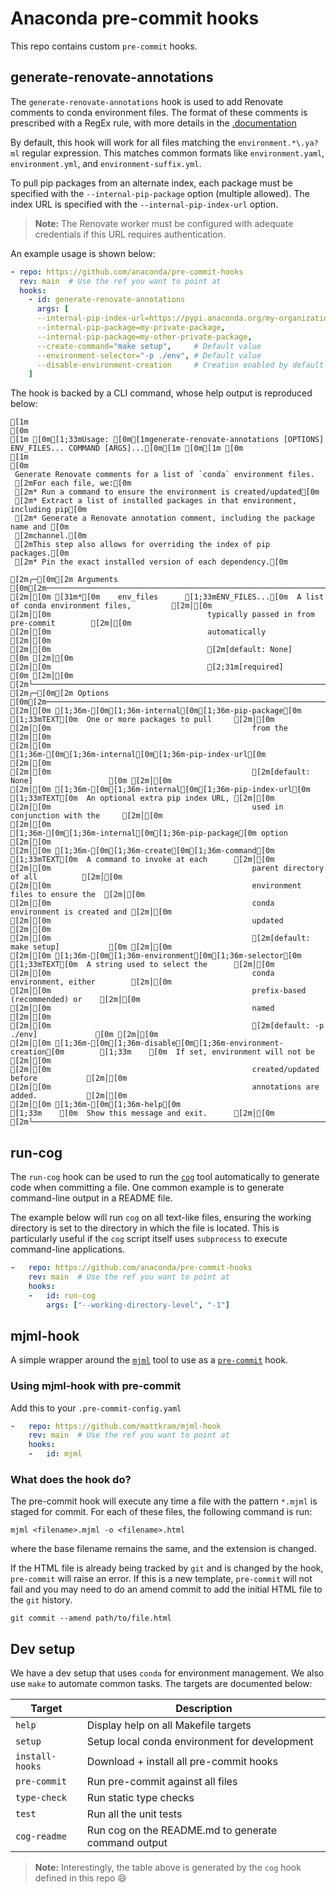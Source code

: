 # Anaconda pre-commit hooks

This repo contains custom `pre-commit` hooks.

## generate-renovate-annotations

The `generate-renovate-annotations` hook is used to add Renovate comments to conda environment files.
The format of these comments is prescribed with a RegEx rule, with more details in the [.documentation](https://github.com/anaconda/renovate-config/blob/main/docs/conda-environment.md)

By default, this hook will work for all files matching the `environment.*\.ya?ml` regular expression.
This matches common formats like `environment.yaml`, `environment.yml`, and `environment-suffix.yml`.

To pull pip packages from an alternate index, each package must be specified with the `--internal-pip-package` option (multiple allowed).
The index URL is specified with the `--internal-pip-index-url` option.

> **Note:** The Renovate worker must be configured with adequate credentials if this URL requires authentication.

An example usage is shown below:

```yaml
- repo: https://github.com/anaconda/pre-commit-hooks
  rev: main  # Use the ref you want to point at
  hooks:
    - id: generate-renovate-annotations
      args: [
      --internal-pip-index-url=https://pypi.anaconda.org/my-organization/simple,
      --internal-pip-package=my-private-package,
      --internal-pip-package=my-other-private-package,
      --create-command="make setup",     # Default value
      --environment-selector="-p ./env", # Default value
      --disable-environment-creation     # Creation enabled by default
    ]
```

The hook is backed by a CLI command, whose help output is reproduced below:

<!-- [[[cog
import os, sys; sys.path.insert(0, os.path.join(os.getcwd(), "dev"))
from generate_cli_output import main
main(command="generate-renovate-annotations --help")
]]] -->
```shell
[1m                                                                                [0m
[1m [0m[1;33mUsage: [0m[1mgenerate-renovate-annotations [OPTIONS] ENV_FILES... COMMAND [ARGS]...[0m[1m [0m[1m [0m
[1m                                                                                [0m
 Generate Renovate comments for a list of `conda` environment files.
 [2mFor each file, we:[0m
 [2m* Run a command to ensure the environment is created/updated[0m
 [2m* Extract a list of installed packages in that environment, including pip[0m
 [2m* Generate a Renovate annotation comment, including the package name and [0m
 [2mchannel.[0m
 [2mThis step also allows for overriding the index of pip packages.[0m
 [2m* Pin the exact installed version of each dependency.[0m

[2m╭─[0m[2m Arguments [0m[2m─────────────────────────────────────────────────────────────────[0m[2m─╮[0m
[2m│[0m [31m*[0m    env_files      [1;33mENV_FILES...[0m  A list of conda environment files,         [2m│[0m
[2m│[0m                                   typically passed in from pre-commit        [2m│[0m
[2m│[0m                                   automatically                              [2m│[0m
[2m│[0m                                   [2m[default: None]                           [0m [2m│[0m
[2m│[0m                                   [2;31m[required]                                [0m [2m│[0m
[2m╰──────────────────────────────────────────────────────────────────────────────╯[0m
[2m╭─[0m[2m Options [0m[2m───────────────────────────────────────────────────────────────────[0m[2m─╮[0m
[2m│[0m [1;36m-[0m[1;36m-internal[0m[1;36m-pip-package[0m                [1;33mTEXT[0m  One or more packages to pull     [2m│[0m
[2m│[0m                                             from the                         [2m│[0m
[2m│[0m                                             [1;36m-[0m[1;36m-internal[0m[1;36m-pip-index-url[0m         [2m│[0m
[2m│[0m                                             [2m[default: None]                 [0m [2m│[0m
[2m│[0m [1;36m-[0m[1;36m-internal[0m[1;36m-pip-index-url[0m              [1;33mTEXT[0m  An optional extra pip index URL, [2m│[0m
[2m│[0m                                             used in conjunction with the     [2m│[0m
[2m│[0m                                             [1;36m-[0m[1;36m-internal[0m[1;36m-pip-package[0m option    [2m│[0m
[2m│[0m [1;36m-[0m[1;36m-create[0m[1;36m-command[0m                      [1;33mTEXT[0m  A command to invoke at each      [2m│[0m
[2m│[0m                                             parent directory of all          [2m│[0m
[2m│[0m                                             environment files to ensure the  [2m│[0m
[2m│[0m                                             conda environment is created and [2m│[0m
[2m│[0m                                             updated                          [2m│[0m
[2m│[0m                                             [2m[default: make setup]           [0m [2m│[0m
[2m│[0m [1;36m-[0m[1;36m-environment[0m[1;36m-selector[0m                [1;33mTEXT[0m  A string used to select the      [2m│[0m
[2m│[0m                                             conda environment, either        [2m│[0m
[2m│[0m                                             prefix-based (recommended) or    [2m│[0m
[2m│[0m                                             named                            [2m│[0m
[2m│[0m                                             [2m[default: -p ./env]             [0m [2m│[0m
[2m│[0m [1;36m-[0m[1;36m-disable[0m[1;36m-environment-creation[0m        [1;33m    [0m  If set, environment will not be  [2m│[0m
[2m│[0m                                             created/updated before           [2m│[0m
[2m│[0m                                             annotations are added.           [2m│[0m
[2m│[0m [1;36m-[0m[1;36m-help[0m                                [1;33m    [0m  Show this message and exit.      [2m│[0m
[2m╰──────────────────────────────────────────────────────────────────────────────╯[0m
```
<!-- [[[end]]] -->

## run-cog

The `run-cog` hook can be used to run the [`cog`](https://nedbatchelder.com/code/cog) tool automatically to generate code when committing a file.
One common example is to generate command-line output in a README file.

The example below will run `cog` on all text-like files, ensuring the working directory is set to the directory in which the file is located.
This is particularly useful if the `cog` script itself uses `subprocess` to execute command-line applications.

```yaml
-   repo: https://github.com/anaconda/pre-commit-hooks
    rev: main  # Use the ref you want to point at
    hooks:
    -   id: run-cog
        args: ["--working-directory-level", "-1"]
```
## mjml-hook

A simple wrapper around the [`mjml`](https://github.com/mjmlio/mjml) tool to use as a [`pre-commit`](https://pre-commit.com) hook.

### Using mjml-hook with pre-commit

Add this to your `.pre-commit-config.yaml`

```yaml
-   repo: https://github.com/mattkram/mjml-hook
    rev: main  # Use the ref you want to point at
    hooks:
    -   id: mjml
```

### What does the hook do?

The pre-commit hook will execute any time a file with the pattern `*.mjml` is staged for commit.
For each of these files, the following command is run:

```shell
mjml <filename>.mjml -o <filename>.html
```

where the base filename remains the same, and the extension is changed.

If the HTML file is already being tracked by `git` and is changed by the hook, `pre-commit` will raise an error.
If this is a new template, `pre-commit` will not fail and you may need to do an amend commit to add the initial HTML file to the `git` history.

```shell
git commit --amend path/to/file.html
```

## Dev setup

We have a dev setup that uses `conda` for environment management.
We also use `make` to automate common tasks.
The targets are documented below:


<!-- [[[cog
import os, sys; sys.path.insert(0, os.path.join(os.getcwd(), "dev"))
from generate_makefile_targets_table import main; main()
]]] -->
<!-- THE FOLLOWING CODE IS GENERATED BY COG VIA PRE-COMMIT. ANY MANUAL CHANGES WILL BE LOST. -->
| Target          | Description                                                              |
|-----------------|--------------------------------------------------------------------------|
| `help`          | Display help on all Makefile targets                                     |
| `setup`         | Setup local conda environment for development                            |
| `install-hooks` | Download + install all pre-commit hooks                                  |
| `pre-commit`    | Run pre-commit against all files                                         |
| `type-check`    | Run static type checks                                                   |
| `test`          | Run all the unit tests                                                   |
| `cog-readme`    | Run cog on the README.md to generate command output                      |
<!-- [[[end]]] -->

> **Note:** Interestingly, the table above is generated by the `cog` hook defined in this repo :smile:
